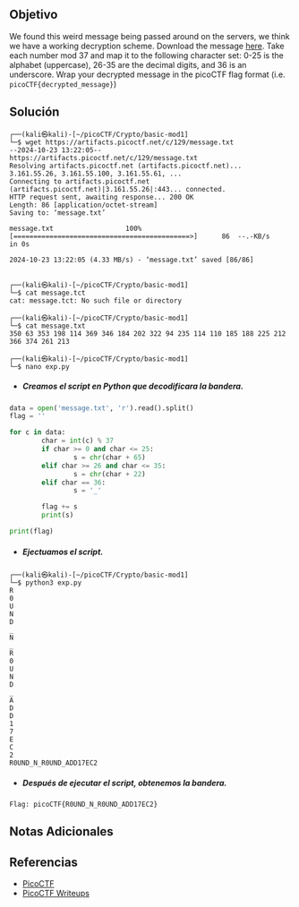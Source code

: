 ## Objetivo
We found this weird message being passed around on the servers, we think we have a working decryption scheme. Download the message [here](https://artifacts.picoctf.net/c/129/message.txt). Take each number mod 37 and map it to the following character set: 0-25 is the alphabet (uppercase), 26-35 are the decimal digits, and 36 is an underscore. Wrap your decrypted message in the picoCTF flag format (i.e. `picoCTF{decrypted_message}`)
## Solución
```
┌──(kali㉿kali)-[~/picoCTF/Crypto/basic-mod1]
└─$ wget https://artifacts.picoctf.net/c/129/message.txt                                   
--2024-10-23 13:22:05--  https://artifacts.picoctf.net/c/129/message.txt
Resolving artifacts.picoctf.net (artifacts.picoctf.net)... 3.161.55.26, 3.161.55.100, 3.161.55.61, ...
Connecting to artifacts.picoctf.net (artifacts.picoctf.net)|3.161.55.26|:443... connected.
HTTP request sent, awaiting response... 200 OK
Length: 86 [application/octet-stream]
Saving to: ‘message.txt’

message.txt                  100%[============================================>]      86  --.-KB/s    in 0s      

2024-10-23 13:22:05 (4.33 MB/s) - ‘message.txt’ saved [86/86]

                                                                                                                  
┌──(kali㉿kali)-[~/picoCTF/Crypto/basic-mod1]
└─$ cat message.tct
cat: message.tct: No such file or directory
                                                                                                                  
┌──(kali㉿kali)-[~/picoCTF/Crypto/basic-mod1]
└─$ cat message.txt
350 63 353 198 114 369 346 184 202 322 94 235 114 110 185 188 225 212 366 374 261 213   
                                                                                                                  
┌──(kali㉿kali)-[~/picoCTF/Crypto/basic-mod1]
└─$ nano exp.py    
```

- ##### Creamos el script en Python que decodificara la bandera.
``` python
data = open('message.txt', 'r').read().split()
flag = ''

for c in data:
        char = int(c) % 37
        if char >= 0 and char <= 25:
                s = chr(char + 65)
        elif char >= 26 and char <= 35:
                s = chr(char + 22)
        elif char == 36:
                s = '_'

        flag += s
        print(s)

print(flag)
```

- ##### Ejectuamos el script.
```
┌──(kali㉿kali)-[~/picoCTF/Crypto/basic-mod1]
└─$ python3 exp.py
R
0
U
N
D
_
N
_
R
0
U
N
D
_
A
D
D
1
7
E
C
2
R0UND_N_R0UND_ADD17EC2
```

- ##### Después de ejecutar el script, obtenemos la bandera.
```
Flag: picoCTF{R0UND_N_R0UND_ADD17EC2}
```
## Notas Adicionales
## Referencias
- [PicoCTF](https://play.picoctf.org)
- [PicoCTF Writeups](https://www.youtube.com/playlist?list=PLDo9DMLZyP6kTZ8Td37-LdbAx4-yNfHBl&authuser=0)